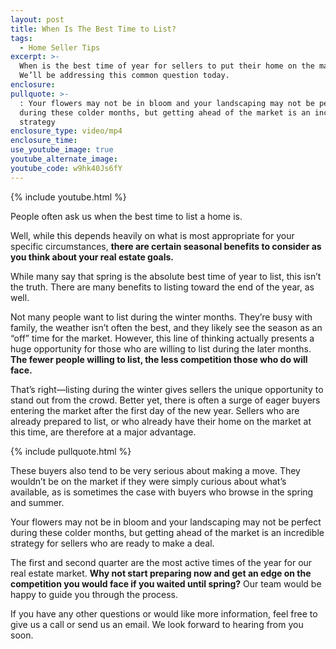 ```yaml
---
layout: post
title: When Is The Best Time to List?
tags:
  - Home Seller Tips
excerpt: >-
  When is the best time of year for sellers to put their home on the market?
  We’ll be addressing this common question today.
enclosure:
pullquote: >-
  : Your flowers may not be in bloom and your landscaping may not be perfect
  during these colder months, but getting ahead of the market is an incredible
  strategy
enclosure_type: video/mp4
enclosure_time:
use_youtube_image: true
youtube_alternate_image:
youtube_code: w9hk40Js6fY
---
```


{% include youtube.html %}

People often ask us when the best time to list a home is.

Well, while this depends heavily on what is most appropriate for your specific circumstances, **there are certain seasonal benefits to consider as you think about your real estate goals.**

While many say that spring is the absolute best time of year to list, this isn’t the truth. There are many benefits to listing toward the end of the year, as well.

Not many people want to list during the winter months. They’re busy with family, the weather isn’t often the best, and they likely see the season as an “off” time for the market. However, this line of thinking actually presents a huge opportunity for those who are willing to list during the later months. **The fewer people willing to list, the less competition those who do will face.**

That’s right—listing during the winter gives sellers the unique opportunity to stand out from the crowd. Better yet, there is often a surge of eager buyers entering the market after the first day of the new year. Sellers who are already prepared to list, or who already have their home on the market at this time, are therefore at a major advantage.

{% include pullquote.html %}

These buyers also tend to be very serious about making a move. They wouldn’t be on the market if they were simply curious about what’s available, as is sometimes the case with buyers who browse in the spring and summer.

Your flowers may not be in bloom and your landscaping may not be perfect during these colder months, but getting ahead of the market is an incredible strategy for sellers who are ready to make a deal.

The first and second quarter are the most active times of the year for our real estate market. **Why not start preparing now and get an edge on the competition you would face if you waited until spring?** Our team would be happy to guide you through the process.

If you have any other questions or would like more information, feel free to give us a call or send us an email. We look forward to hearing from you soon.

&nbsp;